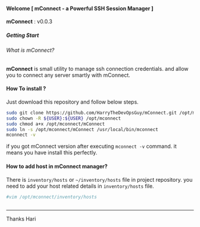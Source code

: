 #### Welcome  [ mConnect - a Powerful SSH Session Manager ]

**mConnect** : v0.0.3

##### Getting Start

###### What is mConnect?
**mConnect** is small utility to manage ssh connection credentials. and allow you to connect any server smartly with mConnect.

#### How To install ?
Just download this repository and follow below steps.

```bash
sudo git clone https://github.com/HarryTheDevOpsGuy/mConnect.git /opt/mconnect
sudo chown -R ${USER}:${USER} /opt/mconnect
sudo chmod a+x /opt/mconnect/mConnect
sudo ln -s /opt/mconnect/mConnect /usr/local/bin/mconnect
mconnect -v
```

if you got mConnect version after executing `mconnect -v` command. it means you have install this perfectly.

#### How to add host in mConnect manager?
There is `inventory/hosts` or `~/inventory/hosts` file in project repository. you need to add your host related details in `inventory/hosts` file.

```bash
#vim /opt/mconnect/inventory/hosts



```




---
Thanks
Hari
